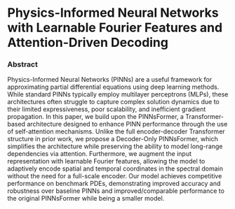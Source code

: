 # Physics-Informed Neural Networks with Learnable Fourier Features and Attention-Driven Decoding

### Abstract
Physics-Informed Neural Networks (PINNs) are a useful framework for approximating partial differential equations using deep learning methods. While standard PINNs typically employ multilayer perceptrons (MLPs), these architectures often struggle to capture complex solution dynamics due to their limited expressiveness, poor scalability, and inefficient gradient propagation. In this paper, we build upon the PINNsFormer, a Transformer-based architecture designed to enhance PINN performance through the use of self-attention mechanisms. Unlike the full encoder-decoder Transformer structure in prior work, we propose a Decoder-Only PINNsFormer, which simplifies the architecture while preserving the ability to model long-range dependencies via attention. Furthermore, we augment the input representation with learnable Fourier features, allowing the model to adaptively encode spatial and temporal coordinates in the spectral domain without the need for a full-scale encoder. Our model achieves competitive performance on benchmark PDEs, demonstrating improved accuracy and robustness over baseline PINNs and improved/comparable performance to the original PINNsFormer while being a smaller model. 
